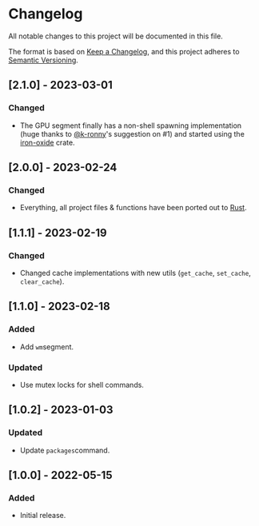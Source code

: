 # Changelog

All notable changes to this project will be documented in this file.

The format is based on [Keep a Changelog](https://keepachangelog.com/en/1.0.0/),
and this project adheres to [Semantic Versioning](https://semver.org/spec/v2.0.0.html).

## [2.1.0] - 2023-03-01

### Changed

- The GPU segment finally has a non-shell spawning implementation (huge thanks to [@k-ronny](https://github.com/k-ronny)'s suggestion on #1) and started using the [iron-oxide](https://docs.rs/iron-oxide/latest/iron_oxide/) crate.

## [2.0.0] - 2023-02-24

### Changed

- Everything, all project files & functions have been ported out to [Rust](https://www.rust-lang.org/).

## [1.1.1] - 2023-02-19

### Changed

- Changed cache implementations with new utils (`get_cache`, `set_cache`, `clear_cache`).

## [1.1.0] - 2023-02-18

### Added

- Add `wm`segment.

### Updated

- Use mutex locks for shell commands.

## [1.0.2] - 2023-01-03

### Updated

- Update `packages`command.

## [1.0.0] - 2022-05-15

### Added

- Initial release.

